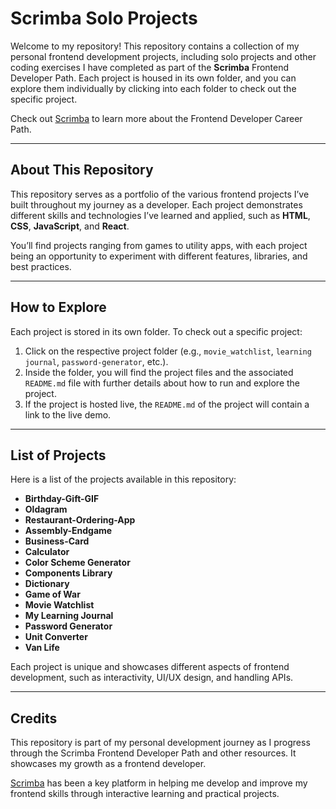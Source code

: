 # Scrimba Solo Projects

Welcome to my repository! This repository contains a collection of my personal frontend development projects, including solo projects and other coding exercises I have completed as part of the **Scrimba** Frontend Developer Path. Each project is housed in its own folder, and you can explore them individually by clicking into each folder to check out the specific project.

Check out [Scrimba](https://scrimba.com) to learn more about the Frontend Developer Career Path.

---

## About This Repository

This repository serves as a portfolio of the various frontend projects I’ve built throughout my journey as a developer. Each project demonstrates different skills and technologies I’ve learned and applied, such as **HTML**, **CSS**, **JavaScript**, and **React**. 

You’ll find projects ranging from games to utility apps, with each project being an opportunity to experiment with different features, libraries, and best practices.

---

## How to Explore

Each project is stored in its own folder. To check out a specific project:

1. Click on the respective project folder (e.g., `movie_watchlist`, `learning journal`, `password-generator`, etc.).
2. Inside the folder, you will find the project files and the associated `README.md` file with further details about how to run and explore the project.
3. If the project is hosted live, the `README.md` of the project will contain a link to the live demo.

---

## List of Projects

Here is a list of the projects available in this repository:

- **Birthday-Gift-GIF**
- **Oldagram**
- **Restaurant-Ordering-App**
- **Assembly-Endgame**
- **Business-Card**
- **Calculator**
- **Color Scheme Generator**
- **Components Library**
- **Dictionary**
- **Game of War**
- **Movie Watchlist**
- **My Learning Journal**
- **Password Generator**
- **Unit Converter**
- **Van Life**

Each project is unique and showcases different aspects of frontend development, such as interactivity, UI/UX design, and handling APIs.

---

## Credits
This repository is part of my personal development journey as I progress through the Scrimba Frontend Developer Path and other resources. It showcases my growth as a frontend developer.

[Scrimba](https://scrimba.com) has been a key platform in helping me develop and improve my frontend skills through interactive learning and practical projects.


